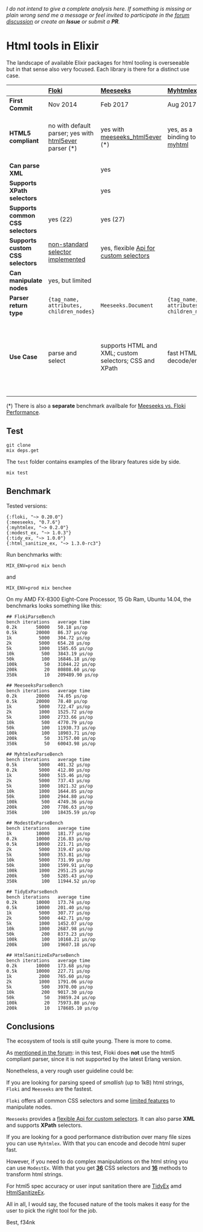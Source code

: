 *I do not intend to give a complete analysis here. If something is missing or plain wrong send me a message or feel invited to participate in the [forum discussion](https://elixirforum.com/t/overview-of-available-html-tools-in-elixir/12905) or create an **Issue** or submit a **PR**.*

# Html tools in Elixir

The landscape of available Elixir packages for html tooling is overseeable but in that sense also very focused. Each library is there for a distinct use case.

|   | **[Floki](https://github.com/philss/floki)** | **[Meeseeks](https://github.com/mischov/meeseeks)** | **[Myhtmlex](https://github.com/Overbryd/myhtmlex)** | **[ModestEx](https://github.com/f34nk/modest_ex)** | **[TidyEx](https://github.com/f34nk/tidy_ex)** | **[HtmlSanitizeEx](https://github.com/rrrene/html_sanitize_ex)** |
|  :------ | :------ | :------ | :------ | :------ | :------ | :------ |
|  **First Commit** | Nov 2014 | Feb 2017 | Aug 2017 | Feb 2018 | April 2018 | July 2015 |
|  **HTML5 compliant** | no with default parser; yes with [html5ever](https://github.com/servo/html5ever) parser (*) | yes with [meeseeks_html5ever](https://github.com/mischov/meeseeks_html5ever) (*) | yes, as a binding to [myhtml](https://github.com/lexborisov/myhtml) | yes, as a binding to [Modest](https://github.com/lexborisov/Modest) library | yes, as a binding to [tidy-html5](https://github.com/htacg/tidy-html5) library | [no](https://github.com/rrrene/html_sanitize_ex/blob/master/lib/html_sanitize_ex/scrubber/html5.ex#L2) |
|  **Can parse XML** |  | yes |  |  | | |
|  **Supports XPath selectors** |  | yes |  |  | | |
|  **Supports common CSS selectors** | yes (22) | yes (27) |  | yes (36) | | |
|  **Supports custom CSS selectors** | [non-standard selector implemented](https://github.com/philss/floki#supported-selectors) | yes, flexible [Api for custom selectors](https://github.com/mischov/meeseeks#custom-selectors) |  | [non-standard selector implemented](https://github.com/f34nk/modest_ex/blob/master/SELECTORS.md) | | |
|  **Can manipulate nodes** | yes, but limited |  |  | yes | | |
|  **Parser return type** | `{tag_name, attributes, children_nodes}` | `Meeseeks.Document` | `{tag_name, attributes, children_nodes}` | `String` | `String` | `String` |
|  **Use Case** | parse and select | supports HTML and XML; custom selectors; CSS and XPath | fast HTML decode/encode | pipeable string transformations; provides 16 functions to manipulate HTML | corrects and cleans up HTML content by fixing markup errors | sanitizer user input |

(*) There is also a **separate** benchmark availbale for [Meeseeks vs. Floki Performance](https://github.com/mischov/meeseeks_floki_bench).


## Test

	git clone
	mix deps.get

The `test` folder contains examples of the library features side by side.

	mix test

## Benchmark

Tested versions:

```
{:floki, "~> 0.20.0"}
{:meeseeks, "0.7.6"}
{:myhtmlex, "~> 0.2.0"}
{:modest_ex, "~> 1.0.3"}
{:tidy_ex, "~> 1.0.0"}
{:html_sanitize_ex, "~> 1.3.0-rc3"}
```

Run benchmarks with:

	MIX_ENV=prod mix bench

and

	MIX_ENV=prod mix benchee

On my AMD FX-8300 Eight-Core Processor, 15 Gb Ram, Ubuntu 14.04, the benchmarks looks something like this:

```
## FlokiParseBench
bench iterations   average time 
0.2k       50000   50.18 µs/op
0.5k       20000   86.37 µs/op
1k          5000   304.72 µs/op
2k          5000   654.28 µs/op
5k          1000   1585.65 µs/op
10k          500   3843.19 µs/op
50k          100   16846.18 µs/op
100k          50   31044.22 µs/op
200k          20   80808.60 µs/op
350k          10   209489.90 µs/op

## MeeseeksParseBench
bench iterations   average time 
0.2k       20000   74.05 µs/op
0.5k       20000   78.40 µs/op
1k          5000   722.47 µs/op
2k          1000   1525.72 µs/op
5k          1000   2733.66 µs/op
10k          500   4770.79 µs/op
50k          100   11930.73 µs/op
100k         100   18903.71 µs/op
200k          50   31757.00 µs/op
350k          50   60043.98 µs/op

## MyhtmlexParseBench
bench iterations   average time 
0.5k        5000   401.32 µs/op
0.2k        5000   412.80 µs/op
1k          5000   515.46 µs/op
2k          5000   737.43 µs/op
5k          1000   1021.32 µs/op
10k         1000   1644.85 µs/op
50k         1000   2944.80 µs/op
100k         500   4749.36 µs/op
200k         200   7786.63 µs/op
350k         100   18435.59 µs/op

## ModestExParseBench
bench iterations   average time 
1k         10000   181.77 µs/op
0.2k       10000   216.83 µs/op
0.5k       10000   221.71 µs/op
2k          5000   319.47 µs/op
5k          5000   353.81 µs/op
10k         5000   731.99 µs/op
50k         1000   1599.91 µs/op
100k        1000   2951.25 µs/op
200k         500   5285.43 µs/op
350k         100   11944.52 µs/op

## TidyExParseBench
bench iterations   average time 
0.2k       10000   173.74 µs/op
0.5k       10000   201.40 µs/op
1k          5000   307.77 µs/op
2k          5000   442.71 µs/op
5k          1000   1452.07 µs/op
10k         1000   2687.98 µs/op
50k          200   8373.23 µs/op
100k         100   10168.21 µs/op
200k         100   19607.18 µs/op

## HtmlSanitizeExParseBench
bench iterations   average time 
0.2k       10000   173.68 µs/op
0.5k       10000   227.71 µs/op
1k          2000   765.60 µs/op
2k          1000   1791.06 µs/op
5k           500   3970.00 µs/op
10k          200   9017.30 µs/op
50k           50   39859.24 µs/op
100k          20   75973.80 µs/op
200k          10   178685.10 µs/op
```

## Conclusions

The ecosystem of tools is still quite young. There is more to come.

As [mentioned in the forum](https://elixirforum.com/t/html-tools-in-elixir/12905/16): in this test, Floki does **not** use the html5 compliant parser, since it is not supported by the latest Erlang version.

Nonetheless, a very rough user guideline could be:

If you are looking for parsing speed of *smallish* (up to 1kB) html strings, `Floki` and `Meeseeks` are the fastest.

`Floki` offers all common CSS selectors and some [limited features](https://hexdocs.pm/floki/Floki.html#map/2) to manipulate nodes.

`Meeseeks` provides a [flexible Api for custom selectors](https://github.com/mischov/meeseeks#custom-selectors). It can also parse **XML** and supports **XPath** selectors.

If you are looking for a good performance distribution over many file sizes you can use `Myhtmlex`. With that you can encode and decode html super fast.

However, if you need to do complex manipulations on the html string you can use `ModestEx`. With that you get [**36**](https://github.com/f34nk/modest_ex/blob/master/SELECTORS.md) CSS selectors and [**16**](https://github.com/f34nk/modest_ex/blob/master/FEATURES.md) methods to transform html strings.

For html5 spec accuracy or user input sanitation there are [TidyEx](https://github.com/f34nk/tidy_ex) amd [HtmlSanitizeEx](https://github.com/rrrene/html_sanitize_ex).

All in all, I would say, the focused nature of the tools makes it easy for the user to pick the right tool for the job.

Best, f34nk
